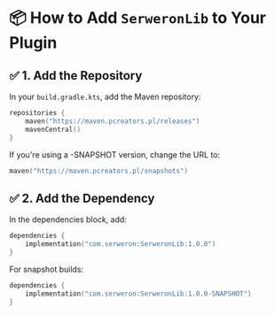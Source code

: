# 📦 How to Add `SerweronLib` to Your Plugin

## ✅ 1. Add the Repository

In your `build.gradle.kts`, add the Maven repository:

```kotlin
repositories {
    maven("https://maven.pcreators.pl/releases")
    mavenCentral()
}
```

If you're using a -SNAPSHOT version, change the URL to:

```kotlin
maven("https://maven.pcreators.pl/snapshots")
```

## ✅ 2. Add the Dependency
In the dependencies block, add:

```kotlin
dependencies {
    implementation("com.serweron:SerweronLib:1.0.0")
}
```
For snapshot builds:

```kotlin
dependencies {
    implementation("com.serweron:SerweronLib:1.0.0-SNAPSHOT")
}
```